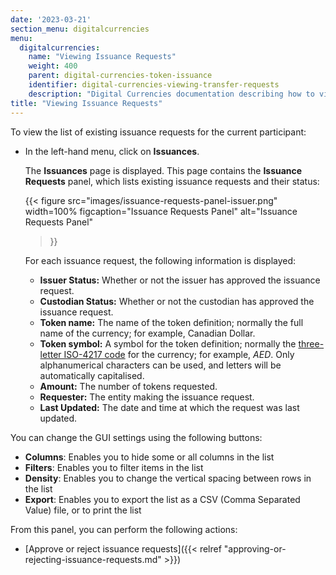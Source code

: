 ```yaml
---
date: '2023-03-21'
section_menu: digitalcurrencies
menu:
  digitalcurrencies:
    name: "Viewing Issuance Requests"
    weight: 400
    parent: digital-currencies-token-issuance
    identifier: digital-currencies-viewing-transfer-requests
    description: "Digital Currencies documentation describing how to view transfer requests via the GUI"
title: "Viewing Issuance Requests"
---
```


To view the list of existing issuance requests for the current participant:

* In the left-hand menu, click on **Issuances**.

   The **Issuances** page is displayed. This page contains the **Issuance Requests** panel, which lists existing issuance requests and their status:

   {{<
      figure
	  src="images/issuance-requests-panel-issuer.png"
      width=100%
	  figcaption="Issuance Requests Panel"
	  alt="Issuance Requests Panel"
   >}}

   For each issuance request, the following information is displayed:

   * **Issuer Status:** Whether or not the issuer has approved the issuance request.
   * **Custodian Status:** Whether or not the custodian has approved the issuance request.
   * **Token name:** The name of the token definition; normally the full name of the currency; for example, Canadian Dollar.
   * **Token symbol:** A symbol for the token definition; normally the [three-letter ISO-4217 code](https://en.wikipedia.org/wiki/ISO_4217) for the currency; for example, *AED*. Only alphanumerical characters can be used, and letters will be automatically capitalised.
   * **Amount:** The number of tokens requested.
   * **Requester:** The entity making the issuance request.
   * **Last Updated:** The date and time at which the request was last updated.

You can change the GUI settings using the following buttons:

* **Columns**: Enables you to hide some or all columns in the list
* **Filters**: Enables you to filter items in the list
* **Density**: Enables you to change the vertical spacing between rows in the list
* **Export**: Enables you to export the list as a CSV (Comma Separated Value) file, or to print the list

From this panel, you can perform the following actions:

* [Approve or reject issuance requests]({{< relref "approving-or-rejecting-issuance-requests.md" >}})